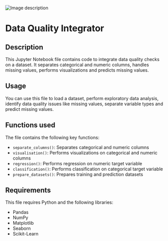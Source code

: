 ![Image description](https://assets-global.website-files.com/63b7152f92a121295976e6ed/63c57b741af4d31e3b441d07_6104190348e0bc8e2ded440f_dataqualitydashboard.png)
# Data Quality Integrator

## Description 
This Jupyter Notebook file contains code to integrate data quality checks on a dataset. It separates categorical and numeric columns, handles missing values, performs visualizations and predicts missing values.

## Usage
You can use this file to load a dataset, perform exploratory data analysis, identify data quality issues like missing values, separate variable types and predict missing values. 

## Functions used
The file contains the following key functions:

- `separate_columns()`: Separates categorical and numeric columns 
- `visualisation()`: Performs visualizations on categorical and numeric columns
- `regression()`: Performs regression on numeric target variable
- `classification()`: Performs classification on categorical target variable
- `prepare_datasets()`: Prepares training and prediction datasets

## Requirements
This file requires Python and the following libraries:
- Pandas 
- NumPy
- Matplotlib
- Seaborn
- Scikit-Learn
